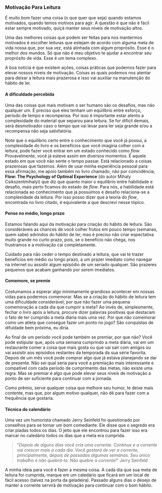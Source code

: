 ### Motivação Para Leitura

É muito bom fazer uma coisa (o que quer que seja) quando estamos motivados, quando temos motivos para agir. A questão é que não é fácil estar sempre motivado, quiçá manter seus níveis de motivação altos.

Uma das melhores coisas que podem ser feitas para nos mantermos motivados é escolher leituras que estejam de acordo com alguma meta de vida nossa que, por sua vez, está alinhada com algum proprósito. Esse é o melhor dos mundos. Só que não é meu objetivo te ajudar a encontrar seu proprósito de vida. Esse é um tema complexo.

A boa notícia é que existem ações, coisas práticas que podemos fazer para elevar nossos níveis de motivação. Coisas as quais podemos nos atentar para deixar a leitura mais prazerosa e isso vai auxiliar na manutenção do hábito de ler.

#### A dificuldade percebida

Uma das coisas que mais motivam o ser humano são os desafios, mas não qualquer um. É preciso que eles tenham um equilíbrio entre esforço, período de tempo e recompensa. Por isso é importante estar atento a complexidade do material que separou para leitura. Se for difícil demais, será desmotivador caso o tempo que vai levar para ler seja grande e/ou a recompensa não seja satisfatória.

Note que o equilibrio certo entre o conhecimento que você já possui, a complexidade do livro e os benefícios que você imagina colher com a leitura, pode fazer você entrar em um estado conhecido como *flow*. Provavelmente, você já esteve assim em diversos momentos. É aquele estado em que você não sente o tempo passar. Está relacionado a coisas prazerosas que fazemos. Além de usar minha experiência pessoal para essa afirmação, me apoio também no livro chamado, não por coincidência, **Flow: The Psychology of Optimal Experience** (do autor Mihaly Csikszentmihalyi) que diz que quanto maior o equilibrio entre habilidade e desafio, mais perto ficamos do estado de *flow*. Para nós, a habilidade está relacionada ao conhecimento que já possuímos e desafio relaciona-se a complexidade da leitura. Por isso posso dizer que a teoria do *flow*, encontrada no livro citado, é equivalente a que descrevi nesse tópico.

#### Pense no médio, longo prazo

Estamos falando aqui da motivação para criação do hábito de leitura. São consideráveis as chances de você colher frutos em pouco tempo (semanas, quem sabe) advindos do hábito de ler, mas é preciso não criar espectativa muito grande no curto prazo, pois, se o benefício não chega, nos frustramos e a motivação cai completamente.

Cuidado para não ceder o tempo destinado a leitura, que vai te trazer benefícios em médio ou longo prazo, a um prazer imediato como navegar na internet ou assistir algum episódio de um seriado qualquer. São prazeres pequenos que acabam ganhando por serem imediatos.

#### Comemore, se premie

Costumamos a esperar algo minimamente grandioso acontecer em nossas vidas para podermos comemorar. Mas se a criação do hábito de leitura tem uma dificuldade considerável, por que não fazer uma pequena comemoração a cada dia que cumprir a meta? Ao invés de, simplesmente, fechar o livro após a leitura, procure dizer palavras positivas que destacam o fato de ter cumprido a meta diária mais uma vez. Por que não comemorar como um atleta que consegue fazer um ponto no jogo? São conquistas de difuldade bem próxima, eu diria.

Ao final de um período você pode também se premiar, por que não? Você pode estipular que, após uma semana cumprindo a meta diária, vai em um restaurante comer a coisa que mais gosta ou que vai sair com amigos ou vai assistir aos episódios restantes da temporada da sua série favorita. Depois de um mês você pode comprar algo que já estava planejando se dar de presente. Não sei qual seria para você a premiação mais interessante e compatível com cada período de cumprimento das metas, não existe uma regra. Mas se premiar é algo que pode elevar seus níveis de motivação a ponto de ser suficiente para continuar com a jornada. 

Como prêmio, serve qualquer coisa que melhore seu humor, te deixe mais contente, mas que, por algum motivo qualquer, não dê para fazer com a frequência que gostaria.

#### Técnica do calendário

Uma vez um humorista chamado Jerry Seinfeld foi questionado por conselhos para se tornar um bom comediante. Ele disse que o segredo era criar piadas todos os dias. O jeito que ele encontrou para fazer isso era marcar no caledário todos os dias que a meta era cumprida.

> "*Depois de alguns dias você cria uma corrente. Continue e a corrente vai crescer mais a cada dia. Você gostará de ver a corrente, principalmente, depois de passadas algumas semanas. Seu único trabalho é não quebrá-la. Não quebre a corrente!*" Jerry Seinfeld

A minha ideia para você é fazer a mesma coisa. A cada dia que sua meta de leitura for cumprida, marque em um caledário que ficará em um local de fácil acesso (talvez na porta da geladeira). Passado alguns dias o desejo de manter a corrente servirá de motivação para continuar com o bom hábito.
